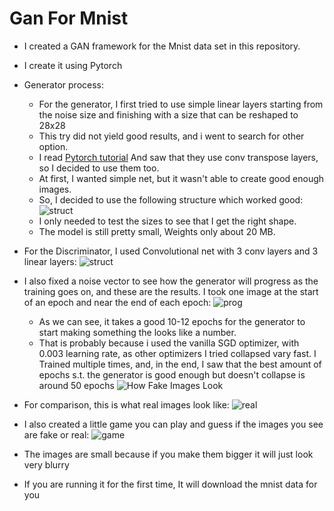 # Gan For Mnist
- I created a GAN framework for the Mnist data set in this repository.
- I create it using Pytorch
- Generator process:
	- For the generator, I first tried to use simple linear layers starting from the noise size and finishing with a size that can be reshaped to 28x28
	- This try did not yield good results, and i went to search for other option.
	- I read [Pytorch tutorial](https://pytorch.org/tutorials/beginner/dcgan_faces_tutorial.html) And saw that they use conv transpose layers, so I decided to use them too. 
	- At first, I wanted simple net, but it wasn't able to create good enough images.
	- So, I decided to use the following structure which worked good: 
	![struct](file:///home/bravo8234/Desktop/study/Computer_Vision/ex4/Mnist-Gan/pics/structure.png)
	- I only needed to test the sizes to see that I get the right shape.
	- The model is still pretty small, Weights only about 20 MB.
- For the Discriminator, I used Convolutional net with 3 conv layers and 3 linear layers: ![struct](file:///home/bravo8234/Desktop/study/Computer_Vision/ex4/Mnist-Gan/pics/disc.png)
- I also fixed a noise vector to see how the generator will progress as the training goes on, and these are the results. I took one image at the start of an epoch and near the end of each epoch: ![prog](file:///home/bravo8234/Desktop/study/Computer_Vision/ex4/Mnist-Gan/pics/prog.png)
	- As we can see, it takes a good 10-12 epochs for the generator to start making something the looks like a number. 
	- That is probably because i used the vanilla SGD optimizer, with 0.003 learning rate, as other optimizers I tried collapsed vary fast. 
I Trained multiple times, and, in the end, I saw that the best amount of epochs s.t. the generator is good enough but doesn't collapse is around 50 epochs
![How Fake Images Look](file:///home/bravo8234/Desktop/study/Computer_Vision/ex4/Mnist-Gan/pics/fake.png)

- For comparison, this is what real images look like: ![real](file:///home/bravo8234/Desktop/study/Computer_Vision/ex4/Mnist-Gan/pics/real.png)
- I also created a little game you can play and guess if the images you see are fake or real:
  ![game](file:///home/bravo8234/Desktop/study/Computer_Vision/ex4/Mnist-Gan/pics/game.png)
- The images are small because if you make them bigger it will just look very blurry
- If you are running it for the first time, It will download the mnist data for you
